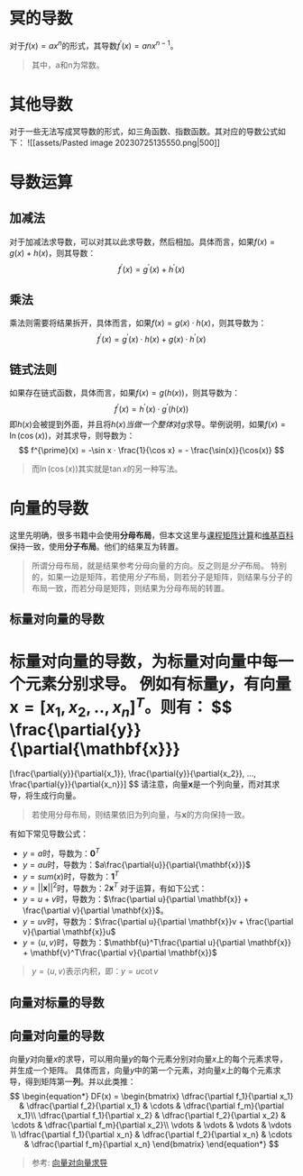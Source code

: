 # 冥的导数
对于$f(x)=ax^n$的形式，其导数$f^{\prime}(x)=anx^{n-1}$。
> 其中，a和n为常数。
# 其他导数
对于一些无法写成冥导数的形式，如三角函数、指数函数。其对应的导数公式如下：
![[assets/Pasted image 20230725135550.png|500]]
# 导数运算
## 加减法
对于加减法求导数，可以对其以此求导数，然后相加。具体而言，如果$f(x) = g(x) + h(x)$，则其导数：
$$
f^{\prime}(x) = g^{\prime}(x) + h^{\prime}(x)
$$
## 乘法
乘法则需要将结果拆开，具体而言，如果$f(x) = g(x) · h(x)$，则其导数为：
$$
f^{\prime}(x) = g^{\prime}(x) · h(x) + g(x) · h^{\prime}(x)
$$
## 链式法则
如果存在链式函数，具体而言，如果$f(x) = g(h(x))$，则其导数为：
$$
f^{\prime}(x) = h^{\prime}(x) · g^{\prime}(h(x))
$$
即$h(x)$会被提到外面，并且将$h(x)$*当做一个整体*对$g$求导。举例说明，如果$f(x)=\ln(\cos(x))$，对其求导，则导数为：
$$
f^{\prime}(x) = -\sin x · \frac{1}{\cos x} = - \frac{\sin(x)}{\cos(x)}
$$
> 而$\ln(\cos(x))$其实就是$\tan x$的另一种写法。

# 向量的导数
这里先明确，很多书籍中会使用**分母布局**，但本文这里与[课程矩阵计算](https://www.bilibili.com/video/BV1eZ4y1w7PY?p=2&vd_source=8fc1ba7db0ecc643e9aacb066fe696cb)和[维基百科](https://en.wikipedia.org/wiki/Matrix_calculus)保持一致，使用**分子布局**。他们的结果互为转置。

> 所谓分母布局，就是结果参考分母向量的方向。反之则是*分子*布局。
> 特别的，如果一边是矩阵，若使用*分子*布局，则若分子是矩阵，则结果与分子的布局一致，而若分母是矩阵，则结果为分母布局的转置。

## 标量对向量的导数
标量对向量的导数，为标量对向量中每一个元素分别求导。
例如有标量$y$，有向量$\mathbf{x} = [x_1,x_2,..,x_n]^T$。则有：
$$
\frac{\partial{y}}{\partial{\mathbf{x}}}
=
[\frac{\partial{y}}{\partial{x_1}}, \frac{\partial{y}}{\partial{x_2}}, ..., \frac{\partial{y}}{\partial{x_n}}]
$$
请注意，向量$\mathbf{x}$是一个列向量，而对其求导，将生成行向量。

> 若使用分母布局，则结果依旧为列向量，与$\mathbf{x}$的方向保持一致。

有如下常见导数公式：
- $y=a$时，导数为：$\mathbf{0}^T$
- $y=au$时，导数为：$a\frac{\partial{u}}{\partial{\mathbf{x}}}$
- $y=sum(x)$时，导数为：$\mathbf{1}^T$
- $y=\vert\vert \mathbf{x} \vert\vert^2$时，导数为：$2 \mathbf{x}^T$
对于运算，有如下公式：
- $y=u+v$时，导数为：$\frac{\partial u}{\partial \mathbf{x}} + \frac{\partial v}{\partial \mathbf{x}}$。
- $y=uv$时，导数为：$\frac{\partial u}{\partial \mathbf{x}}v + \frac{\partial v}{\partial \mathbf{x}}u$
- $y=\langle u,v \rangle$时，导数为：$\mathbf{u}^T\frac{\partial u}{\partial \mathbf{x}} + \mathbf{v}^T\frac{\partial v}{\partial \mathbf{x}}$
> $y=\langle u,v \rangle$表示内积，即：$y=u \cot v$
## 向量对标量的导数


## 向量对向量的导数
向量$y$对向量$x$的求导，可以用向量$y$的每个元素分别对向量$x$上的每个元素求导，并生成一个矩阵。
具体而言，向量$y$中的第一个元素，对向量$x$上的每个元素求导，得到矩阵第一**列**。并以此类推：
$$
\begin{equation*}
DF(x) = 
	\begin{bmatrix}
		\dfrac{\partial f_1}{\partial x_1} & \dfrac{\partial f_2}{\partial x_1}  & \cdots & \dfrac{\partial f_m}{\partial x_1}\\
		\dfrac{\partial f_1}{\partial x_2} & \dfrac{\partial f_2}{\partial x_2}  & \cdots & \dfrac{\partial f_m}{\partial x_2}\\
		\vdots                             & \vdots                              & \vdots & \vdots                            \\
		\dfrac{\partial f_1}{\partial x_n} & \dfrac{\partial f_2}{\partial x_n}  & \cdots & \dfrac{\partial f_m}{\partial x_n}
	\end{bmatrix}
\end{equation*}
$$
> 参考: [向量对向量求导](https://www.cnblogs.com/yanghh/p/13758243.html)
